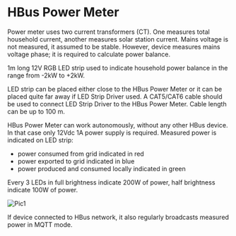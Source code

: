 # HBus Power Meter

Power meter uses two current transformers (CT). One measures total household current, another measures solar station current. Mains voltage is not measured, it assumed to be stable. However, device measures mains voltage phase; it is required to calculate power balance. 

1m long 12V RGB LED strip used to indicate household power balance in the range from -2kW to +2kW.  

LED strip can be placed either close to the HBus Power Meter or it can be placed quite far away if LED Strip Driver used. A CAT5/CAT6 cable should be used to connect LED Strip Driver to the HBus Power Meter. Cable length can be up to 100 m. 

HBus Power Meter can work autonomously, without any other HBus device. In that case only 12Vdc 1A power supply is required. Measured power is indicated on LED strip:
- power consumed from grid indicated in red
- power exported to grid indicated in blue
- power produced and consumed locally indicated in green

Every 3 LEDs in full brightness indicate 200W of power, half brightness indicate 100W of power.

![Pic1](https://github.com/akouz/HBus/blob/master/HBus_Power_Meter/PIC/1.png)

If device connected to HBus network, it also regularly broadcasts measured power in MQTT mode.
